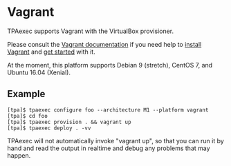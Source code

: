 # Vagrant

TPAexec supports Vagrant with the VirtualBox provisioner.

Please consult the
[Vagrant documentation](https://www.vagrantup.com/docs/index.html)
if you need help to
[install Vagrant](https://www.vagrantup.com/docs/installation/) and
[get started](https://www.vagrantup.com/intro/getting-started/index.html)
with it.

At the moment, this platform supports Debian 9 (stretch), CentOS 7, and
Ubuntu 16.04 (Xenial).

## Example

```
[tpa]$ tpaexec configure foo --architecture M1 --platform vagrant
[tpa]$ cd foo
[tpa]$ tpaexec provision . && vagrant up
[tpa]$ tpaexec deploy . -vv
```

TPAexec will not automatically invoke "vagrant up", so that you can run
it by hand and read the output in realtime and debug any problems that
may happen.
